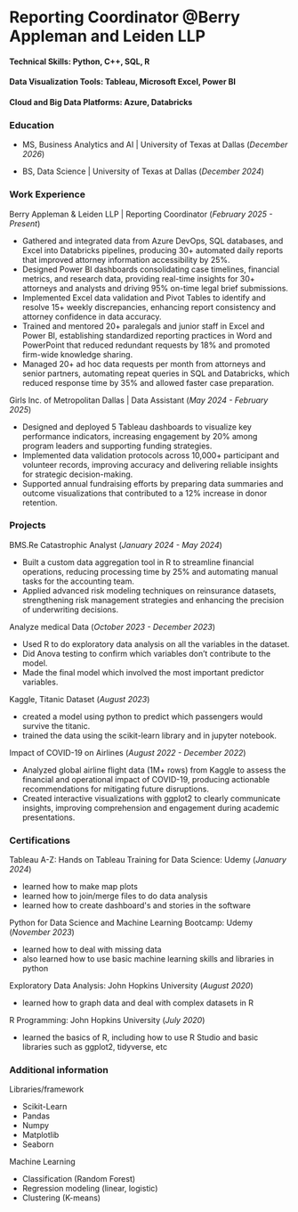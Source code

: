 # Reporting Coordinator @Berry Appleman and Leiden LLP

#### Technical Skills: Python, C++, SQL, R
#### Data Visualization Tools: Tableau, Microsoft Excel, Power BI
#### Cloud and Big Data Platforms: Azure, Databricks

### Education
- MS, Business Analytics and AI | University of Texas at Dallas (_December 2026_)

- BS, Data Science | University of Texas at Dallas (_December 2024_)

### Work Experience
Berry Appleman & Leiden LLP | Reporting Coordinator (_February 2025 - Present_)
- Gathered and integrated data from Azure DevOps, SQL databases, and Excel into Databricks pipelines, producing 30+
automated daily reports that improved attorney information accessibility by 25%.
- Designed Power BI dashboards consolidating case timelines, financial metrics, and research data, providing real-time insights
for 30+ attorneys and analysts and driving 95% on-time legal brief submissions.
- Implemented Excel data validation and Pivot Tables to identify and resolve 15+ weekly discrepancies, enhancing report
consistency and attorney confidence in data accuracy.
- Trained and mentored 20+ paralegals and junior staff in Excel and Power BI, establishing standardized reporting practices in
Word and PowerPoint that reduced redundant requests by 18% and promoted firm-wide knowledge sharing.
- Managed 20+ ad hoc data requests per month from attorneys and senior partners, automating repeat queries in SQL and
Databricks, which reduced response time by 35% and allowed faster case preparation.

Girls Inc. of Metropolitan Dallas | Data Assistant (_May 2024 - February 2025_)
- Designed and deployed 5 Tableau dashboards to visualize key performance indicators, increasing engagement by 20% among
program leaders and supporting funding strategies.
- Implemented data validation protocols across 10,000+ participant and volunteer records, improving accuracy and delivering
reliable insights for strategic decision-making.
- Supported annual fundraising efforts by preparing data summaries and outcome visualizations that contributed to a 12%
increase in donor retention.

### Projects
BMS.Re
Catastrophic Analyst (_January 2024 - May 2024_)
- Built a custom data aggregation tool in R to streamline financial operations, reducing processing time by 25% and automating
manual tasks for the accounting team.
- Applied advanced risk modeling techniques on reinsurance datasets, strengthening risk management strategies and enhancing
the precision of underwriting decisions.

Analyze medical Data (_October 2023 - December 2023_)
- Used R to do exploratory data analysis on all the variables in the dataset.
- Did Anova testing to confirm which variables don’t contribute to the model.
- Made the final model which involved the most important predictor variables.

Kaggle, Titanic Dataset (_August 2023_)
- created a model using python to predict which passengers would survive the titanic.
- trained the data using the scikit-learn library and in jupyter notebook.

Impact of COVID-19 on Airlines (_August 2022 - December 2022_)
- Analyzed global airline flight data (1M+ rows) from Kaggle to assess the financial and operational impact of COVID-19,
producing actionable recommendations for mitigating future disruptions.
- Created interactive visualizations with ggplot2 to clearly communicate insights, improving comprehension and engagement
during academic presentations.

### Certifications
Tableau A-Z: Hands on Tableau Training for Data Science: Udemy (_January 2024_)
- learned how to make map plots
- learned how to join/merge files to do data analysis
- learned how to create dashboard's and stories in the software

Python for Data Science and Machine Learning Bootcamp: Udemy (_November 2023_)
- learned how to deal with missing data
- also learned how to use basic machine learning skills and libraries in python

Exploratory Data Analysis: John Hopkins University (_August 2020_)
- learned how to graph data and deal with complex datasets in R

R Programming: John Hopkins University (_July 2020_)
- learned the basics of R, including how to use R Studio and basic libraries such as ggplot2, tidyverse, etc

### Additional information
Libraries/framework
- Scikit-Learn
- Pandas
- Numpy
- Matplotlib
- Seaborn

Machine Learning
- Classification (Random Forest)
- Regression modeling (linear, logistic)
- Clustering (K-means)
